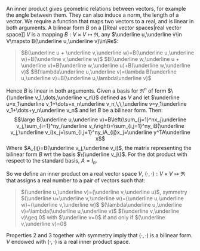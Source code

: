 
An inner product gives geometric relations between vectors, for example the angle between them. They can also induce a norm, the length of a vector. We require a function that maps two vectors to a real, and is linear in both arguments. A bilinear form $B$ on a [[Real vector spaces|real vector space]] $V$ is a mapping $B:V\times V\mapsto\Re$, any $\underline u,\underline v\in V\mapsto B(\underline u,\underline v)\in\Re$:
>$B(\underline u + \underline v,\underline w)=B(\underline u,\underline w)+B(\underline v,\underline w)$
>$B(\underline w,\underline u + \underline v)=B(\underline w,\underline u)+B(\underline w,\underline v)$
>$B(\lambda\underline u,\underline v)=\lambda B(\underline u,\underline v)=B(\underline u,\lambda\underline v)$

Hence $B$ is linear in both arguments. Given a basis for $\Re^n$ of form $\{\underline v_1,\dots,\underline v_n\}$ defined as $V$ and let $\underline u=x_1\underline v_1+\dots+x_n\underline v_n,\,\,\underline v=y_1\underline v_1+\dots+y_n\underline v_n$ and let $B$ be a bilinear form. Then:$$\large B(\underline u,\underline v)=B\left(\sum_{j=1}^nx_j\underline v_j,\sum_{i=1}^ny_i\underline v_i\right)=\sum_{i,j=1}^ny_iB(\underline v_j,\underline v_i)x_j=\sum_{i,j=1}^ny_iA_{ij}x_j=\underline y^TA\underline x$$Where $A_{ij}=B(\underline v_j,\underline v_i)$, the matrix representing the bilinear form $B$ wrt the basis $\{\underline v_j\}$. For the dot product with respect to the standard basis, $A=I_n$.

So we define an inner product on a real vector space $V$, $(\cdot,\cdot):V\times V\mapsto\Re$ that assigns a real number to a pair of vectors such that:
>$(\underline u,\underline v)=(\underline v,\underline u)$, symmetry
>$(\underline u+\underline v,\underline w)=(\underline u,\underline w)+(\underline v,\underline w)$
>$(\lambda\underline u,\underline v)=\lambda(\underline u,\underline v)$
>$(\underline v,\underline v)\geq 0$ with $\underline v=0$ if and only if $(\underline v,\underline v)=0$

Properties 2 and 3 together with symmetry imply that $(\cdot,\cdot)$ is a bilinear form. $V$ endowed with $(\cdot,\cdot)$ is a real inner product space.

